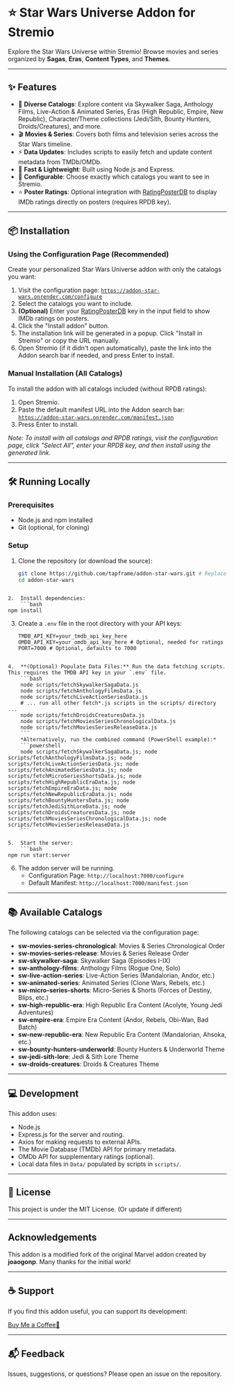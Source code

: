 # ⭐ Star Wars Universe Addon for Stremio

Explore the Star Wars Universe within Stremio! Browse movies and series organized by **Sagas**, **Eras**, **Content Types**, and **Themes**.

---

## ✨ Features

*   🌌 **Diverse Catalogs**: Explore content via Skywalker Saga, Anthology Films, Live-Action & Animated Series, Eras (High Republic, Empire, New Republic), Character/Theme collections (Jedi/Sith, Bounty Hunters, Droids/Creatures), and more.
*   🎬 **Movies & Series**: Covers both films and television series across the Star Wars timeline.
*   ⚡ **Data Updates**: Includes scripts to easily fetch and update content metadata from TMDb/OMDb.
*   🚀 **Fast & Lightweight**: Built using Node.js and Express.
*   🔧 **Configurable**: Choose exactly which catalogs you want to see in Stremio.
*   ⭐ **Poster Ratings**: Optional integration with [RatingPosterDB](https://ratingposterdb.com) to display IMDb ratings directly on posters (requires RPDB key).

---

## 📦 Installation

### Using the Configuration Page (Recommended)

Create your personalized Star Wars Universe addon with only the catalogs you want:

1.  Visit the configuration page: [`https://addon-star-wars.onrender.com/configure`](https://addon-star-wars.onrender.com/configure)
2.  Select the catalogs you want to include.
3.  **(Optional)** Enter your [RatingPosterDB](https://ratingposterdb.com) key in the input field to show IMDb ratings on posters.
4.  Click the "Install addon" button.
5.  The installation link will be generated in a popup. Click "Install in Stremio" or copy the URL manually.
6.  Open Stremio (if it didn't open automatically), paste the link into the Addon search bar if needed, and press Enter to install.

### Manual Installation (All Catalogs)

To install the addon with all catalogs included (without RPDB ratings):

1.  Open Stremio.
2.  Paste the default manifest URL into the Addon search bar: [`https://addon-star-wars.onrender.com/manifest.json`](https://addon-star-wars.onrender.com/manifest.json)
3.  Press Enter to install.

*Note: To install with all catalogs *and* RPDB ratings, visit the configuration page, click "Select All", enter your RPDB key, and then install using the generated link.*

---

## 🛠️ Running Locally

### Prerequisites

*   Node.js and npm installed
*   Git (optional, for cloning)

### Setup

1.  Clone the repository (or download the source):
    ```bash
    git clone https://github.com/tapframe/addon-star-wars.git # Replace with your repo URL
    cd addon-star-wars
```

2.  Install dependencies:
    ```bash
npm install
```

3.  Create a `.env` file in the root directory with your API keys:
    ```dotenv
    TMDB_API_KEY=your_tmdb_api_key_here
    OMDB_API_KEY=your_omdb_api_key_here # Optional, needed for ratings
    PORT=7000 # Optional, defaults to 7000
```

4.  **(Optional) Populate Data Files:** Run the data fetching scripts. This requires the TMDB API key in your `.env` file.
    ```bash
    node scripts/fetchSkywalkerSagaData.js
    node scripts/fetchAnthologyFilmsData.js
    node scripts/fetchLiveActionSeriesData.js
    # ... run all other fetch*.js scripts in the scripts/ directory ...
    node scripts/fetchDroidsCreaturesData.js
    node scripts/fetchMoviesSeriesChronologicalData.js
    node scripts/fetchMoviesSeriesReleaseData.js
    ```
    *Alternatively, run the combined command (PowerShell example):*
    ```powershell
    node scripts/fetchSkywalkerSagaData.js; node scripts/fetchAnthologyFilmsData.js; node scripts/fetchLiveActionSeriesData.js; node scripts/fetchAnimatedSeriesData.js; node scripts/fetchMicroSeriesShortsData.js; node scripts/fetchHighRepublicEraData.js; node scripts/fetchEmpireEraData.js; node scripts/fetchNewRepublicEraData.js; node scripts/fetchBountyHuntersData.js; node scripts/fetchJediSithLoreData.js; node scripts/fetchDroidsCreaturesData.js; node scripts/fetchMoviesSeriesChronologicalData.js; node scripts/fetchMoviesSeriesReleaseData.js
    ```

5.  Start the server:
    ```bash
npm run start:server
```

6.  The addon server will be running.
    *   Configuration Page: `http://localhost:7000/configure`
    *   Default Manifest: `http://localhost:7000/manifest.json`

---

## 📚 Available Catalogs

The following catalogs can be selected via the configuration page:

*   **sw-movies-series-chronological**: Movies & Series Chronological Order
*   **sw-movies-series-release**: Movies & Series Release Order
*   **sw-skywalker-saga**: Skywalker Saga (Episodes I-IX)
*   **sw-anthology-films**: Anthology Films (Rogue One, Solo)
*   **sw-live-action-series**: Live-Action Series (Mandalorian, Andor, etc.)
*   **sw-animated-series**: Animated Series (Clone Wars, Rebels, etc.)
*   **sw-micro-series-shorts**: Micro-Series & Shorts (Forces of Destiny, Blips, etc.)
*   **sw-high-republic-era**: High Republic Era Content (Acolyte, Young Jedi Adventures)
*   **sw-empire-era**: Empire Era Content (Andor, Rebels, Obi-Wan, Bad Batch)
*   **sw-new-republic-era**: New Republic Era Content (Mandalorian, Ahsoka, etc.)
*   **sw-bounty-hunters-underworld**: Bounty Hunters & Underworld Theme
*   **sw-jedi-sith-lore**: Jedi & Sith Lore Theme
*   **sw-droids-creatures**: Droids & Creatures Theme

---

## 💻 Development

This addon uses:

*   Node.js
*   Express.js for the server and routing.
*   Axios for making requests to external APIs.
*   The Movie Database (TMDb) API for primary metadata.
*   OMDb API for supplementary ratings (optional).
*   Local data files in `Data/` populated by scripts in `scripts/`.

---

## 📄 License

This project is under the MIT License. (Or update if different)

---

##  Acknowledgements

This addon is a modified fork of the original Marvel addon created by **joaogonp**. Many thanks for the initial work!

---

## ☕ Support

If you find this addon useful, you can support its development:

[Buy Me a Coffee🍺](https://buymeacoffee.com/tapframe)

---

## 📬 Feedback

Issues, suggestions, or questions? Please open an issue on the repository.
